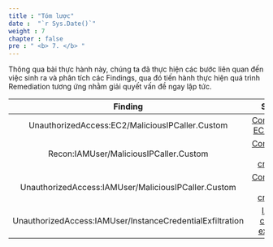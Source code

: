 ```yaml
---
title : "Tóm lược"
date :  "`r Sys.Date()`" 
weight : 7
chapter : false
pre : " <b> 7. </b> "
---
```


Thông qua bài thực hành này, chúng ta đã thực hiện các bước liên quan đến việc sinh ra và phân tích các Findings, qua đó tiến hành thực hiện quá trình Remediation tương ứng nhằm giải quyết vấn đề ngay lập tức.

| Finding | Scenario |
| :-----: | :------: |
| UnauthorizedAccess:EC2/MaliciousIPCaller.Custom | [Compromised EC2 Instance](../3-compromised-ec2-instance/) |
| Recon:IAMUser/MaliciousIPCaller.Custom | [Compromised IAM credentials](../4-compromised-iam-credentials/) |
| UnauthorizedAccess:IAMUser/MaliciousIPCaller.Custom | [Compromised IAM credentials](../4-compromised-iam-credentials/) |
| UnauthorizedAccess:IAMUser/InstanceCredentialExfiltration | [IAM Role credential exfiltration](../5-iam-role-credential-exfiltration/) |
